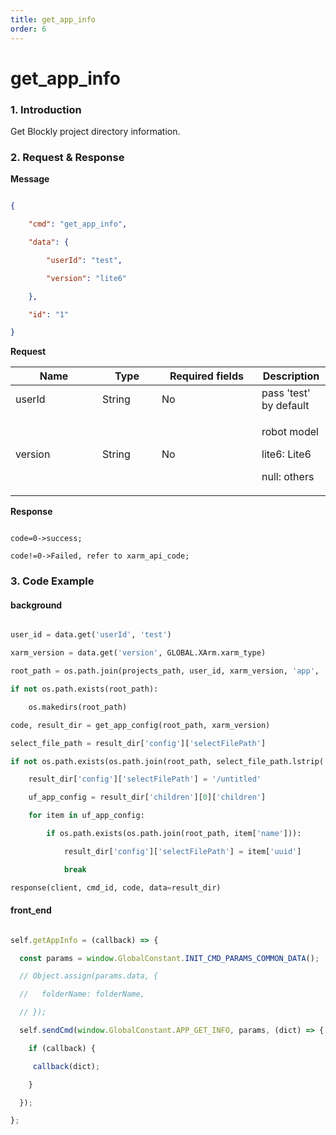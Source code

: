```yaml
---
title: get_app_info
order: 6
---
```

# get_app_info



### 1. Introduction



Get Blockly project directory information.



### 2. Request & Response



**Message**







```json

{

    "cmd": "get_app_info",

    "data": {

        "userId": "test",

        "version": "lite6"

    },

    "id": "1"

}

```

**Request**



<table data-full-width="true"><thead><tr><th width="123">Name</th><th width="79">Type</th><th width="144">Required fields</th><th>Description</th></tr></thead><tbody><tr><td>userId</td><td>String</td><td>No</td><td>pass 'test' by default</td></tr><tr><td>version</td><td>String</td><td>No</td><td><p>robot model</p><p>lite6: Lite6</p><p>null: others</p></td></tr></tbody></table>





**Response**



```

code=0->success;

code!=0->Failed, refer to xarm_api_code;

```





### 3. Code Example



#### background



```python

user_id = data.get('userId', 'test')

xarm_version = data.get('version', GLOBAL.XArm.xarm_type)

root_path = os.path.join(projects_path, user_id, xarm_version, 'app', 'myapp')

if not os.path.exists(root_path):

    os.makedirs(root_path)

code, result_dir = get_app_config(root_path, xarm_version)

select_file_path = result_dir['config']['selectFilePath']

if not os.path.exists(os.path.join(root_path, select_file_path.lstrip('/'))):

    result_dir['config']['selectFilePath'] = '/untitled'

    uf_app_config = result_dir['children'][0]['children']

    for item in uf_app_config:

        if os.path.exists(os.path.join(root_path, item['name'])):

            result_dir['config']['selectFilePath'] = item['uuid']

            break

response(client, cmd_id, code, data=result_dir)

```



#### front\_end



```javascript

self.getAppInfo = (callback) => {

  const params = window.GlobalConstant.INIT_CMD_PARAMS_COMMON_DATA();

  // Object.assign(params.data, {

  //   folderName: folderName,

  // });

  self.sendCmd(window.GlobalConstant.APP_GET_INFO, params, (dict) => {

    if (callback) {

	 callback(dict);

    }

  });

};

```
